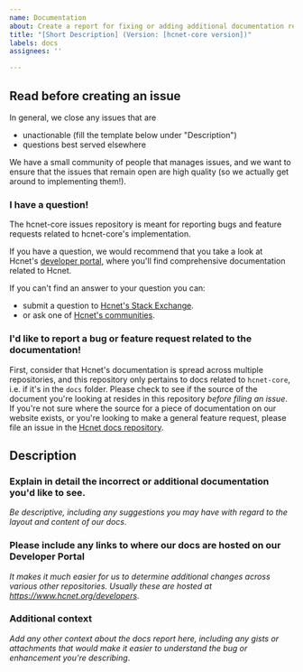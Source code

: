 ```yaml
---
name: Documentation
about: Create a report for fixing or adding additional documentation related to hcnet-core
title: "[Short Description] (Version: [hcnet-core version])"
labels: docs
assignees: ''

---
```


## Read before creating an issue

In general, we close any issues that are
* unactionable (fill the template below under "Description")
* questions best served elsewhere

We have a small community of people that manages issues, and we want to ensure that the issues that remain open are high quality (so we actually get around to implementing them!).

### I have a question!

The hcnet-core issues repository is meant for reporting bugs and feature requests related to hcnet-core's implementation.

If you have a question, we would recommend that you take a look at Hcnet's [developer portal][1], where you'll find comprehensive documentation related to Hcnet.

If you can't find an answer to your question you can:
* submit a question to [Hcnet's Stack Exchange][2].
* or ask one of [Hcnet's communities][3].

[1]: https://www.hcnet.org/developers/
[2]: https://hcnet.stackexchange.com/
[3]: https://www.hcnet.org/community/#communities

### I'd like to report a bug or feature request related to the documentation!

First, consider that Hcnet's documentation is spread across multiple repositories, and this repository only pertains to docs related to `hcnet-core`, i.e. if it's in the `docs` folder. Please check to see if the source of the document you're looking at resides in this repository *before filing an issue*. If you're not sure where the source for a piece of documentation on our website exists, or you're looking to make a general feature request, please file an issue in the [Hcnet docs repository][4].

[4]: https://github.com/hcnet/docs

## Description

### Explain in detail the incorrect or additional documentation you'd like to see.

*Be descriptive, including any suggestions you may have with regard to the layout and content of our docs*.

### Please include any links to where our docs are hosted on our Developer Portal

*It makes it much easier for us to determine additional changes across various other repositories. Usually these are hosted at https://www.hcnet.org/developers*.

### Additional context
*Add any other context about the docs report here, including any gists or attachments that would make it easier to understand the bug or enhancement you're describing*.
